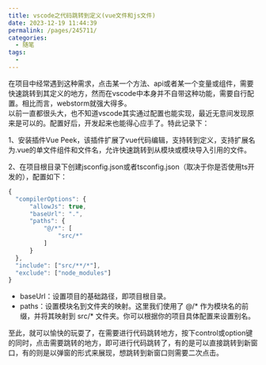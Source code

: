 ```yaml
---
title: vscode之代码跳转到定义(vue文件和js文件)
date: 2023-12-19 11:44:39
permalink: /pages/245711/
categories:
  - 随笔
tags:
  - 
---
```

在项目中经常遇到这种需求，点击某一个方法、api或者某一个变量或组件，需要快速跳转到其定义的地方，然而在vscode中本身并不自带这种功能，需要自行配置。相比而言，webstorm就强大得多。<br>
以前一直都很头大，也不知道vscode其实通过配置也能实现，最近无意间发现原来是可以的。配置好后，开发起来也能得心应手了。特此记录下：<br>

1、安装插件Vue Peek，该插件扩展了vue代码编辑，支持转到定义，支持扩展名为.vue的单文件组件和文件名，允许快速跳转到从模块或模块导入引用的文件。

2、在项目根目录下创建jsconfig.json或者tsconfig.json（取决于你是否使用ts开发的），配置如下：
```js
{
  "compilerOptions": {
      "allowJs": true,
      "baseUrl": ".",
      "paths": {
          "@/*": [
              "src/*"
          ]
      }
  },
  "include": ["src/**/*"],
  "exclude": ["node_modules"]
}
```
* baseUrl：设置项目的基础路径，即项目根目录。
* paths：设置模块名到文件夹的映射。这里我们使用了 @/* 作为模块名的前缀，并将其映射到 src/* 文件夹。你可以根据你的项目具体配置来设置别名。

至此，就可以愉快的玩耍了，在需要进行代码跳转地方，按下control或option键的同时，点击需要跳转的地方，即可进行代码跳转了，有的是可以直接跳转到新窗口，有的则是以弹窗的形式来展现，想跳转到新窗口则需要二次点击。